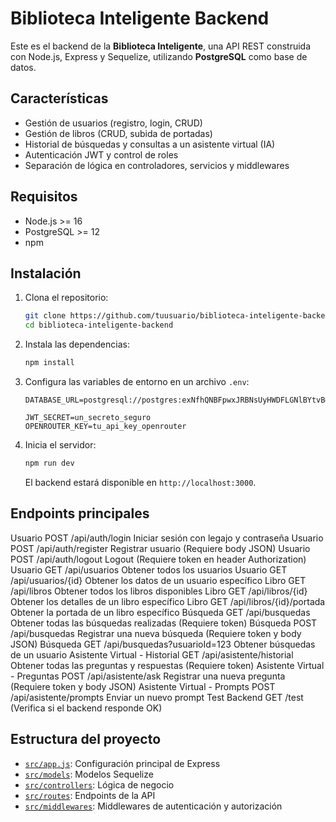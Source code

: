 # Biblioteca Inteligente Backend

Este es el backend de la **Biblioteca Inteligente**, una API REST construida con Node.js, Express y Sequelize, utilizando **PostgreSQL** como base de datos.

## Características

- Gestión de usuarios (registro, login, CRUD)
- Gestión de libros (CRUD, subida de portadas)
- Historial de búsquedas y consultas a un asistente virtual (IA)
- Autenticación JWT y control de roles
- Separación de lógica en controladores, servicios y middlewares

## Requisitos

- Node.js >= 16
- PostgreSQL >= 12
- npm

## Instalación

1. Clona el repositorio:

   ```sh
   git clone https://github.com/tuusuario/biblioteca-inteligente-backend.git
   cd biblioteca-inteligente-backend
   ```

2. Instala las dependencias:

   ```sh
   npm install
   ```

3. Configura las variables de entorno en un archivo `.env`:

   ```
   DATABASE_URL=postgresql://postgres:exNfhQNBFpwxJRBNsUyHWDFLGNlBYtvB@switchback.proxy.rlwy.net:39588/railway
   
   JWT_SECRET=un_secreto_seguro
   OPENROUTER_KEY=tu_api_key_openrouter
   ```

4. Inicia el servidor:

   ```sh
   npm run dev
   ```

   El backend estará disponible en `http://localhost:3000`.

## Endpoints principales

Usuario	POST	/api/auth/login	Iniciar sesión con legajo y contraseña
Usuario	POST	/api/auth/register	Registrar usuario (Requiere body JSON)
Usuario	POST	/api/auth/logout	Logout (Requiere token en header Authorization)
Usuario	GET	/api/usuarios	Obtener todos los usuarios
Usuario	GET	/api/usuarios/{id}	Obtener los datos de un usuario específico
Libro	GET	/api/libros	Obtener todos los libros disponibles
Libro	GET	/api/libros/{id}	Obtener los detalles de un libro específico
Libro	GET	/api/libros/{id}/portada	Obtener la portada de un libro específico
Búsqueda	GET	/api/busquedas	Obtener todas las búsquedas realizadas (Requiere token)
Búsqueda	POST	/api/busquedas	Registrar una nueva búsqueda (Requiere token y body JSON)
Búsqueda	GET	/api/busquedas?usuarioId=123	Obtener búsquedas de un usuario
Asistente Virtual - Historial	GET	/api/asistente/historial	Obtener todas las preguntas y respuestas (Requiere token)
Asistente Virtual - Preguntas	POST	/api/asistente/ask	Registrar una nueva pregunta (Requiere token y body JSON)
Asistente Virtual - Prompts	POST	/api/asistente/prompts	Enviar un nuevo prompt
Test Backend GET	/test (Verifica si el backend responde OK)

## Estructura del proyecto

- [`src/app.js`](biblioteca-inteligente-backend/src/app.js): Configuración principal de Express
- [`src/models`](biblioteca-inteligente-backend/src/models): Modelos Sequelize
- [`src/controllers`](biblioteca-inteligente-backend/src/controllers): Lógica de negocio
- [`src/routes`](biblioteca-inteligente-backend/src/routes): Endpoints de la API
- [`src/middlewares`](biblioteca-inteligente-backend/src/middlewares): Middlewares de autenticación y autorización
